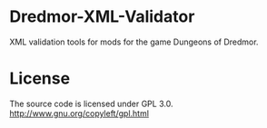 Dredmor-XML-Validator
=====================

XML validation tools for mods for the game Dungeons of Dredmor.

License
=====================
The source code is licensed under GPL 3.0. http://www.gnu.org/copyleft/gpl.html